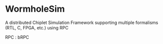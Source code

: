 # WormholeSim
A distributed Chiplet Simulation Framework supporting multiple formalisms (RTL, C, FPGA, etc.) using RPC


RPC : bRPC
